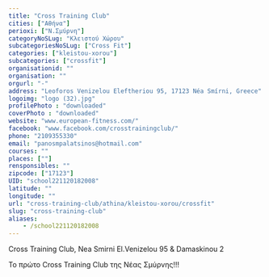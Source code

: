 ```yaml
---
title: "Cross Training Club"
cities: ["Αθήνα"]
perioxi: ["Ν.Σμύρνη"]
categoryNoSLug: "Κλειστού Χώρου"
subcategoriesNoSLug: ["Cross Fit"]
categories: ["kleistou-xorou"]
subcategories: ["crossfit"]
organisationid: ""
organisation: ""
orgurl: "-"
address: "Leoforos Venizelou Eleftheriou 95, 17123 Néa Smírni, Greece"
logoimg: "logo (32).jpg"
profilePhoto : "downloaded"
coverPhoto : "downloaded"
website: "www.european-fitness.com/"
facebook: "www.facebook.com/crosstrainingclub/"
phone: "2109355330"
email: "panosmpalatsinos@hotmail.com"
courses: ""
places: [""]
rensponsibles: ""
zipcode: ["17123"]
UID: "school221120182008"
latitude: ""
longitude: ""
url: "cross-training-club/athina/kleistou-xorou/crossfit"
slug: "cross-training-club"
aliases:
    - /school221120182008
---
```



Cross Training Club, Nea Smirni El.Venizelou 95 &amp; Damaskinou 2

Το πρώτο Cross Training Club της Νέας Σμύρνης!!!